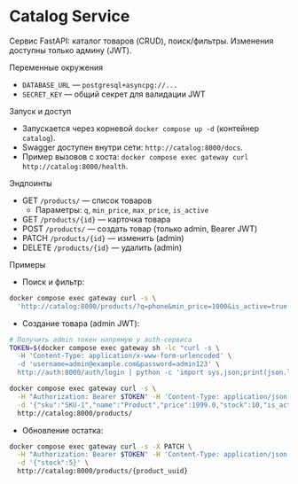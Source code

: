 Catalog Service
===============

Сервис FastAPI: каталог товаров (CRUD), поиск/фильтры. Изменения доступны только админу (JWT).

Переменные окружения
- `DATABASE_URL` — `postgresql+asyncpg://...`
- `SECRET_KEY` — общий секрет для валидации JWT

Запуск и доступ
- Запускается через корневой `docker compose up -d` (контейнер `catalog`).
- Swagger доступен внутри сети: `http://catalog:8000/docs`.
- Пример вызовов с хоста: `docker compose exec gateway curl http://catalog:8000/health`.

Эндпоинты
- GET `/products/` — список товаров
  - Параметры: `q`, `min_price`, `max_price`, `is_active`
- GET `/products/{id}` — карточка товара
- POST `/products/` — создать товар (только admin, Bearer JWT)
- PATCH `/products/{id}` — изменить (admin)
- DELETE `/products/{id}` — удалить (admin)

Примеры
- Поиск и фильтр:

```bash
docker compose exec gateway curl -s \
  'http://catalog:8000/products/?q=phone&min_price=1000&is_active=true'
```

- Создание товара (admin JWT):

```bash
# Получить admin токен напрямую у auth-сервиса
TOKEN=$(docker compose exec gateway sh -lc "curl -s \
  -H 'Content-Type: application/x-www-form-urlencoded' \
  -d 'username=admin@example.com&password=admin123' \
  http://auth:8000/auth/login | python -c 'import sys,json;print(json.load(sys.stdin)["access_token"])'")

docker compose exec gateway curl -s \
  -H "Authorization: Bearer $TOKEN" -H 'Content-Type: application/json' \
  -d '{"sku":"SKU-1","name":"Product","price":1999.0,"stock":10,"is_active":true}' \
  http://catalog:8000/products/
```

- Обновление остатка:

```bash
docker compose exec gateway curl -s -X PATCH \
  -H "Authorization: Bearer $TOKEN" -H 'Content-Type: application/json' \
  -d '{"stock":5}' \
  http://catalog:8000/products/{product_uuid}
```

